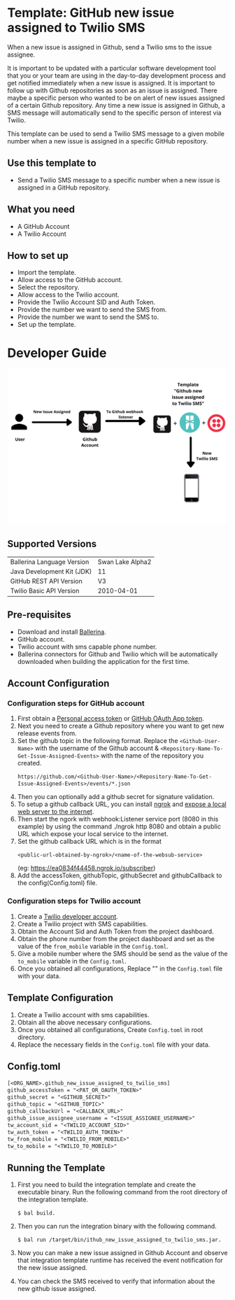 # Template: GitHub new issue assigned to Twilio SMS
When a new issue is assigned in Github, send a Twilio sms to the issue assignee.

It is important to be updated with a particular software development tool that you or your team are using in the day-to-day development process and get notified immediately when a new issue is assigned. It is important to follow up with Github repositories as soon as an issue is assigned. There maybe a specific person who wanted to be on alert of new issues assigned of a certain Github repository. Any time a new issue is assigned in Github, a SMS message will automatically send to the specific person of interest via Twilio. 

This template can be used to send a Twilio SMS message to a given mobile number when a new issue is assigned in a specific GitHub repository.

## Use this template to
- Send a Twilio SMS message to a specific number when a new issue is assigned in a GitHub repository.

## What you need
- A GitHub Account
- A Twilio Account

## How to set up
- Import the template.
- Allow access to the GitHub account.
- Select the repository.
- Allow access to the Twilio account.
- Provide the Twilio Account SID and Auth Token.
- Provide the number we want to send the SMS from.
- Provide the number we want to send the SMS to.
- Set up the template. 

# Developer Guide
<p align="center">
<img src="./docs/images/template_flow.png?raw=true" alt="Github-Twilio Integration template overview"/>
</p>

## Supported Versions
<table>
  <tr>
   <td>Ballerina Language Version
   </td>
   <td>Swan Lake Alpha2
   </td>
  </tr>
  <tr>
   <td>Java Development Kit (JDK)
   </td>
   <td>11
   </td>
  </tr>
  <tr>
   <td>GitHub REST API Version
   </td>
   <td>V3
   </td>
  </tr>
  <tr>
   <td>Twilio Basic API Version
   </td>
   <td>2010-04-01 
   </td>
  </tr>
</table>

## Pre-requisites
* Download and install [Ballerina](https://ballerinalang.org/downloads/).
* GitHub account.
* Twilio account with sms capable phone number.
* Ballerina connectors for Github and Twilio which will be automatically downloaded when building the application for the first time.


## Account Configuration
### Configuration steps for GitHub account
1. First obtain a [Personal access token](https://docs.github.com/en/github/authenticating-to-github/creating-a-personal-access-token) or [GitHub OAuth App token](https://docs.github.com/en/developers/apps/creating-an-oauth-app).
2. Next you need to create a Github repository where you want to get new release events from.
3. Set the github topic in the following format. Replace the `<Github-User-Name>` with the username of the Github account &
`<Repository-Name-To-Get-Issue-Assigned-Events>` with the name of the repository you created.
    ```
    https://github.com/<Github-User-Name>/<Repository-Name-To-Get-Issue-Assigned-Events>/events/*.json
    ```
4. Then you can optionally add a github secret for signature validation.
5. To setup a github callback URL, you can install [ngrok](https://ngrok.com/download) and [expose a local web server to 
the internet](https://ngrok.com/docs).
6. Then start the ngork with webhook:Listener service port (8080 in this example) by using the command ./ngrok http 8080 
and obtain a public URL which expose your local service to the internet.
7. Set the github callback URL which is in the format 
    ```
    <public-url-obtained-by-ngrok>/<name-of-the-websub-service>
    ```
    (eg: https://ea0834f44458.ngrok.io/subscriber)
8. Add the accessToken, githubTopic, githubSecret and githubCallback to the config(Config.toml) file.

### Configuration steps for Twilio account

1. Create a [Twilio developer account](https://www.twilio.com/). 
2. Create a Twilio project with SMS capabilities.
3. Obtain the Account Sid and Auth Token from the project dashboard.
4. Obtain the phone number from the project dashboard and set as the value of the `from_mobile` variable in the `Config.toml`.
5. Give a mobile number where the SMS should be send as the value of the `to_mobile` variable in the `Config.toml`.
6. Once you obtained all configurations, Replace "" in the `Config.toml` file with your data.

## Template Configuration
1. Create a Twilio account with sms capabilities.
2. Obtain all the above necessary configurations.
3. Once you obtained all configurations, Create `Config.toml` in root directory.
4. Replace the necessary fields in the `Config.toml` file with your data.

## Config.toml 
```
[<ORG_NAME>.github_new_issue_assigned_to_twilio_sms]
github_accessToken = "<PAT_OR_OAUTH_TOKEN>"
github_secret = "<GITHUB_SECRET>"
github_topic = "<GITHUB_TOPIC>"
github_callbackUrl = "<CALLBACK_URL>"
github_issue_assignee_username = "<ISSUE_ASSIGNEE_USERNAME>"
tw_account_sid = "<TWILIO_ACCOUNT_SID>"  
tw_auth_token = "<TWILIO_AUTH_TOKEN>"  
tw_from_mobile = "<TWILIO_FROM_MOBILE>"  
tw_to_mobile = "<TWILIO_TO_MOBILE>" 
```

## Running the Template
1. First you need to build the integration template and create the executable binary. Run the following command from the 
root directory of the integration template. 
    ```
    $ bal build. 
    ```

2. Then you can run the integration binary with the following command. 
    ```
    $ bal run /target/bin/ithub_new_issue_assigned_to_twilio_sms.jar. 
    ```

3. Now you can make a new issue assigned in Github Account and observe that integration template runtime has received the event 
notification for the new issue assigned.

4. You can check the SMS received to verify that information about the new github issue assigned. 
